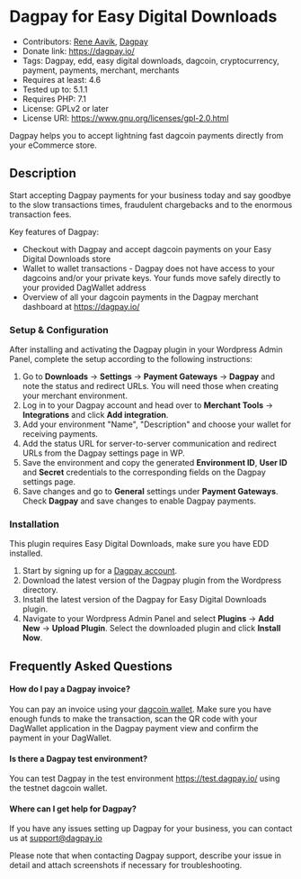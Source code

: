 # Dagpay for Easy Digital Downloads

* Contributors: [Rene Aavik](https://github.com/leetdev), [Dagpay](https://github.com/dagpay)
* Donate link: <https://dagpay.io/>
* Tags: Dagpay, edd, easy digital downloads, dagcoin, cryptocurrency, payment, payments, merchant, merchants
* Requires at least: 4.6
* Tested up to: 5.1.1
* Requires PHP: 7.1
* License: GPLv2 or later
* License URI: <https://www.gnu.org/licenses/gpl-2.0.html>

Dagpay helps you to accept lightning fast dagcoin payments directly from your eCommerce store.

## Description

Start accepting Dagpay payments for your business today and say goodbye to the slow transactions times, fraudulent chargebacks and to the enormous transaction fees.

Key features of Dagpay:
* Checkout with Dagpay and accept dagcoin payments on your Easy Digital Downloads store
* Wallet to wallet transactions - Dagpay does not have access to your dagcoins and/or your private keys. Your funds move safely directly to your provided DagWallet address
* Overview of all your dagcoin payments in the Dagpay merchant dashboard at <https://dagpay.io/>

### Setup & Configuration

After installing and activating the Dagpay plugin in your Wordpress Admin Panel, complete the setup according to the following instructions:

1. Go to **Downloads** -> **Settings** -> **Payment Gateways** -> **Dagpay** and note the status and redirect URLs. You will need those when creating your merchant environment.
2. Log in to your Dagpay account and head over to **Merchant Tools** -> **Integrations** and click **Add integration**.
3. Add your environment "Name", "Description" and choose your wallet for receiving payments.
4. Add the status URL for server-to-server communication and redirect URLs from the Dagpay settings page in WP.
5. Save the environment and copy the generated **Environment ID**, **User ID** and **Secret** credentials to the corresponding fields on the Dagpay settings page.
6. Save changes and go to **General** settings under **Payment Gateways**. Check **Dagpay** and save changes to enable Dagpay payments.

### Installation

This plugin requires Easy Digital Downloads, make sure you have EDD installed.

1. Start by signing up for a [Dagpay account](https://app.dagpay.io/sign-up/).
2. Download the latest version of the Dagpay plugin from the Wordpress directory.
3. Install the latest version of the Dagpay for Easy Digital Downloads plugin.
4. Navigate to your Wordpress Admin Panel and select **Plugins** -> **Add New** -> **Upload Plugin**. Select the downloaded plugin and click **Install Now**.

## Frequently Asked Questions

#### How do I pay a Dagpay invoice?

You can pay an invoice using your [dagcoin wallet](https://dagcoin.org/wallet/). Make sure you have enough funds to make the transaction, scan the QR code with your DagWallet application in the Dagpay payment view and confirm the payment in your DagWallet.

####  Is there a Dagpay test environment?

You can test Dagpay in the test environment <https://test.dagpay.io/> using the testnet dagcoin wallet.

####  Where can I get help for Dagpay?

If you have any issues setting up Dagpay for your business, you can contact us at <support@dagpay.io>

Please note that when contacting Dagpay support, describe your issue in detail and attach screenshots if necessary for troubleshooting.
